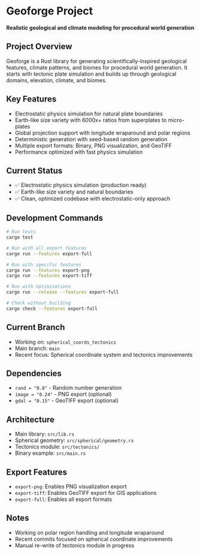 # Geoforge Project

**Realistic geological and climate modeling for procedural world generation**

## Project Overview
Geoforge is a Rust library for generating scientifically-inspired geological features, climate patterns, and biomes for procedural world generation. It starts with tectonic plate simulation and builds up through geological domains, elevation, climate, and biomes.

## Key Features
- Electrostatic physics simulation for natural plate boundaries
- Earth-like size variety with 6000x+ ratios from superplates to micro-plates
- Global projection support with longitude wraparound and polar regions
- Deterministic generation with seed-based random generation
- Multiple export formats: Binary, PNG visualization, and GeoTIFF
- Performance optimized with fast physics simulation

## Current Status
- ✅ Electrostatic physics simulation (production ready)
- ✅ Earth-like size variety and natural boundaries
- ✅ Clean, optimized codebase with electrostatic-only approach

## Development Commands
```bash
# Run tests
cargo test

# Run with all export features
cargo run --features export-full

# Run with specific features
cargo run --features export-png
cargo run --features export-tiff

# Run with optimizations
cargo run --release --features export-full

# Check without building
cargo check --features export-full
```

## Current Branch
- Working on: `spherical_coords_tectonics`
- Main branch: `main`
- Recent focus: Spherical coordinate system and tectonics improvements

## Dependencies
- `rand = "0.8"` - Random number generation
- `image = "0.24"` - PNG export (optional)
- `gdal = "0.15"` - GeoTIFF export (optional)

## Architecture
- Main library: `src/lib.rs`
- Spherical geometry: `src/spherical/geometry.rs`
- Tectonics module: `src/tectonics/`
- Binary example: `src/main.rs`

## Export Features
- `export-png`: Enables PNG visualization export
- `export-tiff`: Enables GeoTIFF export for GIS applications
- `export-full`: Enables all export formats

## Notes
- Working on polar region handling and longitude wraparound
- Recent commits focused on spherical coordinate improvements
- Manual re-write of tectonics module in progress